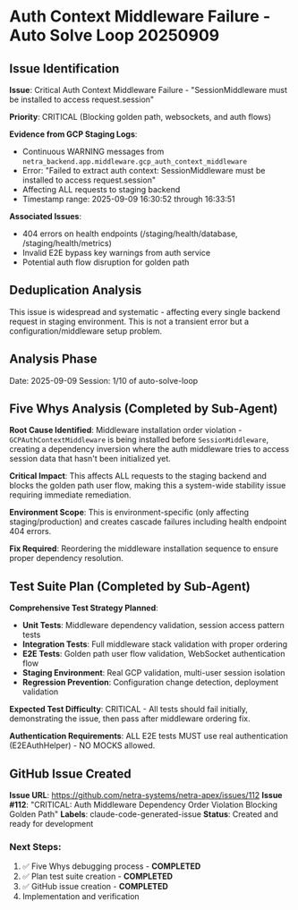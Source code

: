 # Auth Context Middleware Failure - Auto Solve Loop 20250909

## Issue Identification
**Issue**: Critical Auth Context Middleware Failure - "SessionMiddleware must be installed to access request.session"

**Priority**: CRITICAL (Blocking golden path, websockets, and auth flows)

**Evidence from GCP Staging Logs**:
- Continuous WARNING messages from `netra_backend.app.middleware.gcp_auth_context_middleware`
- Error: "Failed to extract auth context: SessionMiddleware must be installed to access request.session"
- Affecting ALL requests to staging backend
- Timestamp range: 2025-09-09 16:30:52 through 16:33:51

**Associated Issues**:
- 404 errors on health endpoints (/staging/health/database, /staging/health/metrics)
- Invalid E2E bypass key warnings from auth service
- Potential auth flow disruption for golden path

## Deduplication Analysis
This issue is widespread and systematic - affecting every single backend request in staging environment. This is not a transient error but a configuration/middleware setup problem.

## Analysis Phase
Date: 2025-09-09
Session: 1/10 of auto-solve-loop

## Five Whys Analysis (Completed by Sub-Agent)

**Root Cause Identified**: Middleware installation order violation - `GCPAuthContextMiddleware` is being installed before `SessionMiddleware`, creating a dependency inversion where the auth middleware tries to access session data that hasn't been initialized yet.

**Critical Impact**: This affects ALL requests to the staging backend and blocks the golden path user flow, making this a system-wide stability issue requiring immediate remediation.

**Environment Scope**: This is environment-specific (only affecting staging/production) and creates cascade failures including health endpoint 404 errors.

**Fix Required**: Reordering the middleware installation sequence to ensure proper dependency resolution.

## Test Suite Plan (Completed by Sub-Agent)

**Comprehensive Test Strategy Planned**:
- **Unit Tests**: Middleware dependency validation, session access pattern tests
- **Integration Tests**: Full middleware stack validation with proper ordering
- **E2E Tests**: Golden path user flow validation, WebSocket authentication flow
- **Staging Environment**: Real GCP validation, multi-user session isolation
- **Regression Prevention**: Configuration change detection, deployment validation

**Expected Test Difficulty**: CRITICAL - All tests should fail initially, demonstrating the issue, then pass after middleware ordering fix.

**Authentication Requirements**: ALL E2E tests MUST use real authentication (E2EAuthHelper) - NO MOCKS allowed.

## GitHub Issue Created
**Issue URL**: https://github.com/netra-systems/netra-apex/issues/112
**Issue #112**: "CRITICAL: Auth Middleware Dependency Order Violation Blocking Golden Path"
**Labels**: claude-code-generated-issue
**Status**: Created and ready for development

### Next Steps:
1. ✅ Five Whys debugging process - **COMPLETED**
2. ✅ Plan test suite creation - **COMPLETED**
3. ✅ GitHub issue creation - **COMPLETED**
4. Implementation and verification